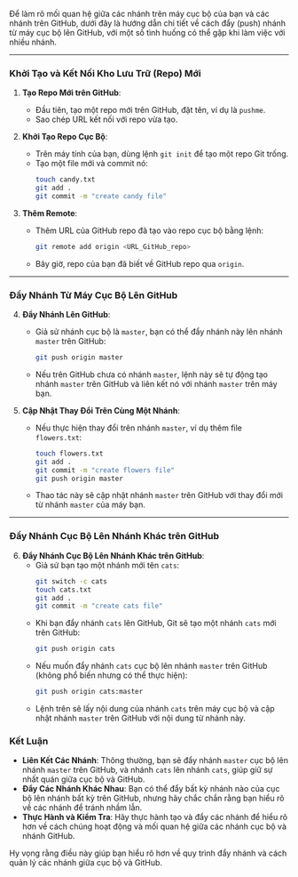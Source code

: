 Để làm rõ mối quan hệ giữa các nhánh trên máy cục bộ của bạn và các nhánh trên GitHub, dưới đây là hướng dẫn chi tiết về cách đẩy (push) nhánh từ máy cục bộ lên GitHub, với một số tình huống có thể gặp khi làm việc với nhiều nhánh.

---

### Khởi Tạo và Kết Nối Kho Lưu Trữ (Repo) Mới

1. **Tạo Repo Mới trên GitHub**:
   - Đầu tiên, tạo một repo mới trên GitHub, đặt tên, ví dụ là `pushme`.
   - Sao chép URL kết nối với repo vừa tạo.

2. **Khởi Tạo Repo Cục Bộ**:
   - Trên máy tính của bạn, dùng lệnh `git init` để tạo một repo Git trống.
   - Tạo một file mới và commit nó:
     ```bash
     touch candy.txt
     git add .
     git commit -m "create candy file"
     ```

3. **Thêm Remote**:
   - Thêm URL của GitHub repo đã tạo vào repo cục bộ bằng lệnh:
     ```bash
     git remote add origin <URL_GitHub_repo>
     ```
   - Bây giờ, repo của bạn đã biết về GitHub repo qua `origin`.

---

### Đẩy Nhánh Từ Máy Cục Bộ Lên GitHub

4. **Đẩy Nhánh Lên GitHub**:
   - Giả sử nhánh cục bộ là `master`, bạn có thể đẩy nhánh này lên nhánh `master` trên GitHub:
     ```bash
     git push origin master
     ```
   - Nếu trên GitHub chưa có nhánh `master`, lệnh này sẽ tự động tạo nhánh `master` trên GitHub và liên kết nó với nhánh `master` trên máy bạn.

5. **Cập Nhật Thay Đổi Trên Cùng Một Nhánh**:
   - Nếu thực hiện thay đổi trên nhánh `master`, ví dụ thêm file `flowers.txt`:
     ```bash
     touch flowers.txt
     git add .
     git commit -m "create flowers file"
     git push origin master
     ```
   - Thao tác này sẽ cập nhật nhánh `master` trên GitHub với thay đổi mới từ nhánh `master` của máy bạn.

---

### Đẩy Nhánh Cục Bộ Lên Nhánh Khác trên GitHub

6. **Đẩy Nhánh Cục Bộ Lên Nhánh Khác trên GitHub**:
   - Giả sử bạn tạo một nhánh mới tên `cats`:
     ```bash
     git switch -c cats
     touch cats.txt
     git add .
     git commit -m "create cats file"
     ```
   - Khi bạn đẩy nhánh `cats` lên GitHub, Git sẽ tạo một nhánh `cats` mới trên GitHub:
     ```bash
     git push origin cats
     ```
   - Nếu muốn đẩy nhánh `cats` cục bộ lên nhánh `master` trên GitHub (không phổ biến nhưng có thể thực hiện):
     ```bash
     git push origin cats:master
     ```
   - Lệnh trên sẽ lấy nội dung của nhánh `cats` trên máy cục bộ và cập nhật nhánh `master` trên GitHub với nội dung từ nhánh này.

### Kết Luận

- **Liên Kết Các Nhánh**: Thông thường, bạn sẽ đẩy nhánh `master` cục bộ lên nhánh `master` trên GitHub, và nhánh `cats` lên nhánh `cats`, giúp giữ sự nhất quán giữa cục bộ và GitHub.
- **Đẩy Các Nhánh Khác Nhau**: Bạn có thể đẩy bất kỳ nhánh nào của cục bộ lên nhánh bất kỳ trên GitHub, nhưng hãy chắc chắn rằng bạn hiểu rõ về các nhánh để tránh nhầm lẫn.
- **Thực Hành và Kiểm Tra**: Hãy thực hành tạo và đẩy các nhánh để hiểu rõ hơn về cách chúng hoạt động và mối quan hệ giữa các nhánh cục bộ và nhánh GitHub.

Hy vọng rằng điều này giúp bạn hiểu rõ hơn về quy trình đẩy nhánh và cách quản lý các nhánh giữa cục bộ và GitHub.
